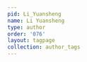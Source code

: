 ```yaml
---
pid: Li_Yuansheng
name: Li Yuansheng
type: author
order: '076'
layout: tagpage
collection: author_tags
---
```

